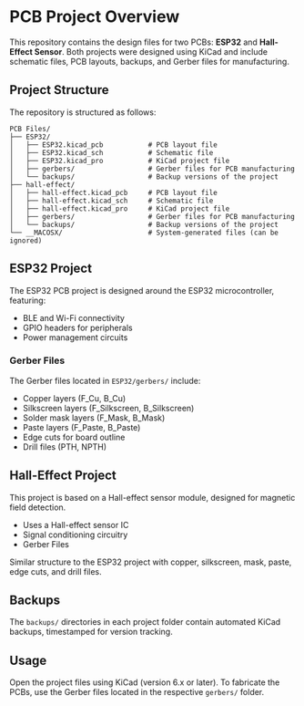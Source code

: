 
# PCB Project Overview

This repository contains the design files for two PCBs: **ESP32** and **Hall-Effect Sensor**. Both projects were designed using KiCad and include schematic files, PCB layouts, backups, and Gerber files for manufacturing.

## Project Structure

The repository is structured as follows:

```
PCB Files/
├── ESP32/
│   ├── ESP32.kicad_pcb           # PCB layout file
│   ├── ESP32.kicad_sch           # Schematic file
│   ├── ESP32.kicad_pro           # KiCad project file
│   ├── gerbers/                  # Gerber files for PCB manufacturing
│   └── backups/                  # Backup versions of the project
├── hall-effect/
│   ├── hall-effect.kicad_pcb     # PCB layout file
│   ├── hall-effect.kicad_sch     # Schematic file
│   ├── hall-effect.kicad_pro     # KiCad project file
│   ├── gerbers/                  # Gerber files for PCB manufacturing
│   └── backups/                  # Backup versions of the project
└── __MACOSX/                     # System-generated files (can be ignored)
```

## ESP32 Project

The ESP32 PCB project is designed around the ESP32 microcontroller, featuring:

- BLE and Wi-Fi connectivity
- GPIO headers for peripherals
- Power management circuits

### Gerber Files

The Gerber files located in `ESP32/gerbers/` include:

- Copper layers (F_Cu, B_Cu)
- Silkscreen layers (F_Silkscreen, B_Silkscreen)
- Solder mask layers (F_Mask, B_Mask)
- Paste layers (F_Paste, B_Paste)
- Edge cuts for board outline
- Drill files (PTH, NPTH)

## Hall-Effect Project

This project is based on a Hall-effect sensor module, designed for magnetic field detection.

- Uses a Hall-effect sensor IC
- Signal conditioning circuitry
- Gerber Files

Similar structure to the ESP32 project with copper, silkscreen, mask, paste, edge cuts, and drill files.

## Backups

The `backups/` directories in each project folder contain automated KiCad backups, timestamped for version tracking.

## Usage

Open the project files using KiCad (version 6.x or later). To fabricate the PCBs, use the Gerber files located in the respective `gerbers/` folder.
